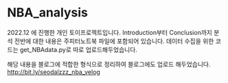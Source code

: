# NBA_analysis


2022.12 에 진행한 개인 토이프로젝트입니다.
Introduction부터 Conclusion까지 분석 전반에 대한 내용은 주피터노트북 파일에 포함되어 있습니다.
데이터 수집을 위한 코드는 get_NBAdata.py로 따로 업로드해두었습니다.

해당 내용을 블로그에 적합한 형식으로 정리하여 블로그에도 업로드 해두었습니다.
http://bit.ly/seodalzzz_nba_velog

